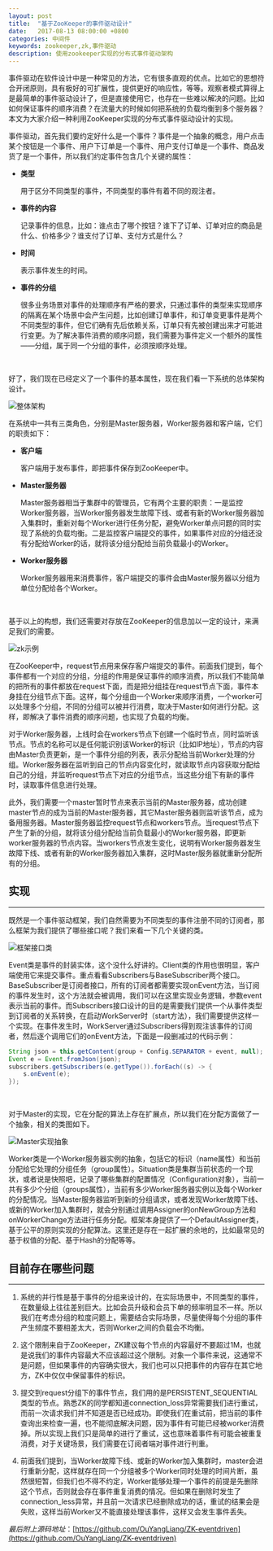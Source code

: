 ```yaml
---
layout: post
title:  "基于ZooKeeper的事件驱动设计"
date:   2017-08-13 08:00:00 +0800
categories: 中间件
keywords: zookeeper,zk,事件驱动
description: 使用zookeeper实现的分布式事件驱动架构
---
```

事件驱动在软件设计中是一种常见的方法，它有很多直观的优点。比如它的思想符合开闭原则，具有极好的可扩展性，提供更好的响应性，等等。观察者模式算得上是最简单的事件驱动设计了，但是直接使用它，也存在一些难以解决的问题。比如如何保证事件的顺序消费？在流量大的时候如何把系统的负载均衡到多个服务器？本文为大家介绍一种利用ZooKeeper实现的分布式事件驱动设计的实现。

事件驱动，首先我们要约定好什么是一个事件？事件是一个抽象的概念，用户点击某个按钮是一个事件、用户下订单是一个事件、用户支付订单是一个事件、商品发货了是一个事件，所以我们约定事件包含几个关键的属性：

* **类型**

    用于区分不同类型的事件，不同类型的事件有着不同的观注者。

* **事件的内容**

    记录事件的信息，比如：谁点击了哪个按钮？谁下了订单、订单对应的商品是什么、价格多少？谁支付了订单、支付方式是什么？

* **时间**

    表示事件发生的时间。

* **事件的分组**

    很多业务场景对事件的处理顺序有严格的要求，只通过事件的类型来实现顺序的隔离在某个场景中会产生问题，比如创建订单事件，和订单变更事件是两个不同类型的事件，但它们确有先后依赖关系，订单只有先被创建出来才可能进行变更。为了解决事件消费的顺序问题，我们需要为事件定义一个额外的属性——分组，属于同一个分组的事件，必须按顺序处理。

<br/>

好了，我们现在已经定义了一个事件的基本属性，现在我们看一下系统的总体架构设计。

![整体架构]({{site.baseurl}}/pic/ZK-eventdriven/1.svg)

在系统中一共有三类角色，分别是Master服务器，Worker服务器和客户端，它们的职责如下：

* **客户端**

    客户端用于发布事件，即把事件保存到ZooKeeper中。

* **Master服务器**

    Master服务器相当于集群中的管理员，它有两个主要的职责：一是监控Worker服务器，当Worker服务器发生故障下线、或者有新的Worker服务器加入集群时，重新对每个Worker进行任务分配，避免Worker单点问题的同时实现了系统的负载均衡。二是监控客户端提交的事件，如果事件对应的分组还没有分配给Worker的话，就将该分组分配给当前负载最小的Worker。

* **Worker服务器**

    Worker服务器用来消费事件，客户端提交的事件会由Master服务器以分组为单位分配给各个Worker。

<br/>

基于以上的构想，我们还需要对存放在ZooKeeper的信息加以一定的设计，来满足我们的需要。

![zk示例]({{site.baseurl}}/pic/ZK-eventdriven/2.svg)

在ZooKeeper中，request节点用来保存客户端提交的事件。前面我们提到，每个事件都有一个对应的分组，分组的作用是保证事件的顺序消费，所以我们不能简单的把所有的事件都放在request下面，而是把分组挂在request节点下面，事件本身挂在分组节点下面。这样，每个分组由一个Worker来顺序消费，一个worker可以处理多个分组，不同的分组可以被并行消费，取决于Master如何进行分配。这样，即解决了事件消费的顺序问题，也实现了负载的均衡。

对于Worker服务器，上线时会在workers节点下创建一个临时节点，同时监听该节点。节点的名称可以是任何能识别该Worker的标识（比如IP地址），节点的内容由Master负责更新，是一个事件分组的列表，表示分配给当前Worker处理的分组。Worker服务器在监听到自己的节点内容变化时，就读取节点内容获取分配给自己的分组，并监听request节点下对应的分组节点，当这些分组下有新的事件时，读取事件信息进行处理。

此外，我们需要一个master暂时节点来表示当前的Master服务器，成功创建master节点的成为当前的Master服务器，其它Master服务器则监听该节点，成为备用服务器。Master服务器监控request节点和workers节点。当request节点下产生了新的分组，就将该分组分配给当前负载最小的Worker服务器，即更新worker服务器的节点内容。当workers节点发生变化，说明有Worker服务器发生故障下线、或者有新的Worker服务器加入集群，这时Master服务器就重新分配所有的分组。

## 实现

---

既然是一个事件驱动框架，我们自然需要为不同类型的事件注册不同的订阅者，那么框架为我们提供了哪些接口呢？我们来看一下几个关键的类。

![框架接口类]({{site.baseurl}}/pic/ZK-eventdriven/3.svg)

Event类是事件的封装实体，这个没什么好讲的。Client类的作用也很明显，客户端使用它来提交事件。重点看看Subscribers与BaseSubscriber两个接口。BaseSubscriber是订阅者接口，所有的订阅者都需要实现onEvent方法，当订阅的事件发生时，这个方法就会被调用，我们可以在这里实现业务逻辑，参数event表示当前的事件。而Subscribers接口设计的目的是需要我们提供一个从事件类型到订阅者的关系转换，在启动WorkServer时（start方法），我们需要提供这样一个实现。在事件发生时，WorkServer通过Subscribers得到观注该事件的订阅者，然后逐个调用它们的onEvent方法，下面是一段删减过的代码示例：

```java
String json = this.getContent(group + Config.SEPARATOR + event, null);
Event e = Event.fromJson(json);
subscribers.getSubscribers(e.getType()).forEach((s) -> {
    s.onEvent(e);
});
```

<br/>

对于Master的实现，它在分配的算法上存在扩展点，所以我们在分配方面做了一个抽象，相关的类图如下。

![Master实现抽象]({{site.baseurl}}/pic/ZK-eventdriven/4.svg)

Worker类是一个Worker服务器实例的抽象，包括它的标识（name属性）和当前分配给它处理的分组任务（group属性）。Situation类是集群当前状态的一个现状，或者说是快照吧，记录了哪些集群的配置情况（Configuration对象），当前一共有多少个分组（groups属性），当前有多少Worker服务器实例以及每个Worker的分配情况。当Master服务器监听到新的分组请求，或者发现Worker故障下线、或新的Worker加入集群时，就会分别通过调用Assigner的onNewGroup方法和onWorkerChange方法进行任务分配。框架本身提供了一个DefaultAssigner类，基于公平的原则实现的分配算法。这里还是存在一起扩展的余地的，比如最常见的基于权值的分配、基于Hash的分配等等。

## 目前存在哪些问题

---

1. 系统的并行性是基于事件的分组来设计的，在实际场景中，不同类型的事件，在数量级上往往差别巨大。比如会员升级和会员下单的频率明显不一样。所以我们在考虑分组的粒度问题上，需要结合实际场景，尽量使得每个分组的事件产生频度不要相差太大，否则Worker之间的负载会不均衡。

2. 这个限制来自于ZooKeeper，ZK建议每个节点的内容最好不要超过1M，也就是说我们的事件内容最大不应该超过这个限制。对象一个事件来说，这通常不是问题，但如果事件的内容确实很大，我们也可以只把事件的内容存在其它地方，ZK中仅仅中保留事件的标识。

3. 提交到request分组下的事件节点，我们用的是PERSISTENT_SEQUENTIAL类型的节点。熟悉ZK的同学都知道connection_loss异常需要我们进行重试，而前一次请求我们并不知道是否已经成功。即使我们在重试前，把当前的事件查询出来检查一遍，也不能彻底解决问题，因为事件有可能已经被worker消费掉。所以实现上我们只是简单的进行了重试，这也意味着事件有可能会被重复消费，对于关键场景，我们需要在订阅者端对事件进行判重。

4. 前面我们提到，当Worker故障下线、或新的Worker加入集群时，master会进行重新分配，这样就存在同一个分组被多个Worker同时处理的时间片断，虽然很短暂，但我们也不得不约定，Worker能够处理一个事件的前提是先删除这个节点，否则就会存在事件重复消费的情况。但如果在删除时发生了connection_less异常，并且前一次请求已经删除成功的话，重试的结果会是失败，这样当前Worker又不能直接处理该事件，这样又会发生事件丢失。

*最后附上源码地址*：[https://github.com/OuYangLiang/ZK-eventdriven](https://github.com/OuYangLiang/ZK-eventdriven)
